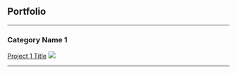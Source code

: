 ## Portfolio

---

### Category Name 1 

[Project 1 Title](/sample_page)
<img src="images/dummy_thumbnail.jpg?raw=true"/>


---
